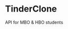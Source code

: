 # TinderClone
API for MBO &amp; HBO students 

<!---
### Submission details:

- API is hosted at 'https://dev-tinderfunv2.azurewebsites.net'
- API source located at 'TinderClone/src/cs/'
- API tests located at 'TinderClone/tests/'
- API specification located at 'TinderClone/src/resources/'


### Implementation code

- [] Implement `amountOfMessages` according to the YAML in `GetAllMessages()`.

- [] Calls for Coach, CoachTutorant and Tutorant. Mike (Coach and CoachTutorant) and Kaydo (Tutorant)

- [] Chat functionality. Mostly Kaydo and Barend

- [] API Tests. Mostly Kaydo and Thomas

- [] Exception handling security. Mostly Barend and Thomas.

- [] Database management. Barend

### YAML

- [] Verify YAML matches CoachService

- [✓] Verify YAML matches CoachTutorantService

- [✓] Verify YAML matches MessageService

- [✓] Verify YAML matches TutorantService

- [✓] Verify YAML matches UserServices

### Report

- [] Database subquestion. Mike

- [] Tests. Kaydo, Thomas

### Friday 1 November | Quick Notes
- [✓] SQL injection in UserService.cs
- [] Finalize the MessageService.cs
- [ONLY FOR StudentSERVICE] Generalize file structuur in every Controller and Service
- [✓] Structure and relations in the database
- [✓] Transport generic methods to external files
- [✓] Update yaml
- [✓] Delete unnecessary files
=======

### Verifying all files

A list of all files which are completed, tested and (if needed) match their API description:

| File                  | Checked by | Checked on (dd/mm/yyyy) | Latest Version |
| CoachTutorantServices | Mike       | 31/10/2019              | yes            |
| StudentServices       | Barend     | 01/11/2019              | yes            |
|                       |            | dd/mm/yyyy              | yes/no         |
|                       |            | dd/mm/yyyy              | yes/no         |
|                       |            | dd/mm/yyyy              | yes/no         |
|                       |            | dd/mm/yyyy              | yes/no         |
|                       |            | dd/mm/yyyy              | yes/no         |
|                       |            | dd/mm/yyyy              | yes/no         |
|                       |            | dd/mm/yyyy              | yes/no         |


### LINKS
- https://www.coreycleary.me/project-structure-for-an-express-rest-api-when-there-is-no-standard-way/
- https://github.com/rapid7/metasploitable3 

### TODO 23:55 21 November 2019 :
  - READ INPUT (REQUEST BODY && QUERY PARAMTERS)
  - SEND INPUT TO SERVICE
  - SERVICE HANDLES THE INPUT AND CALLS THE DATABASE LAYER
	- SERVICE GETS THE REQUESTED DATA AND RETURNS THE DATA TO THE CONTROLLER 
	- CONTROLLER RETURNS THE HTTPMESSAGE
-->
